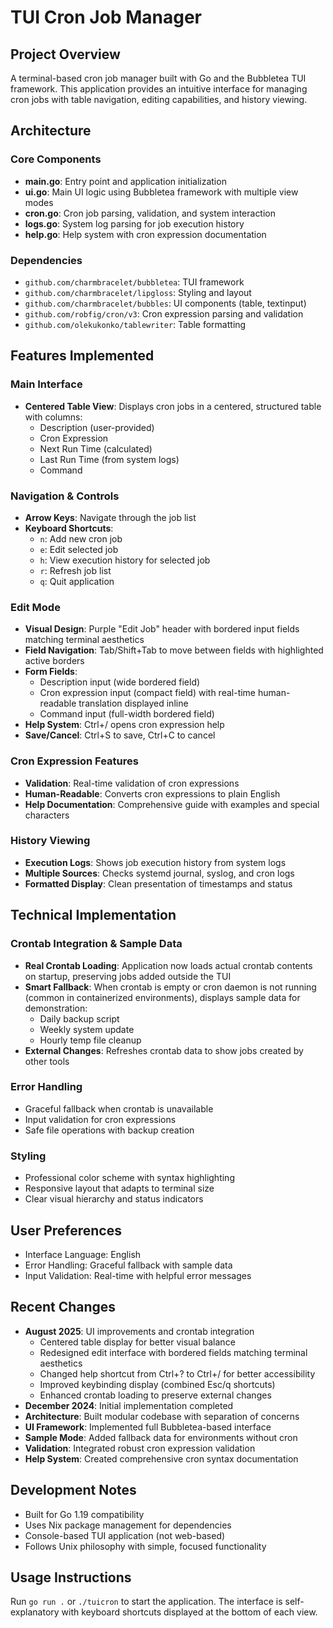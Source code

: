 # TUI Cron Job Manager

## Project Overview
A terminal-based cron job manager built with Go and the Bubbletea TUI framework. This application provides an intuitive interface for managing cron jobs with table navigation, editing capabilities, and history viewing.

## Architecture

### Core Components
- **main.go**: Entry point and application initialization
- **ui.go**: Main UI logic using Bubbletea framework with multiple view modes
- **cron.go**: Cron job parsing, validation, and system interaction
- **logs.go**: System log parsing for job execution history
- **help.go**: Help system with cron expression documentation

### Dependencies
- `github.com/charmbracelet/bubbletea`: TUI framework
- `github.com/charmbracelet/lipgloss`: Styling and layout
- `github.com/charmbracelet/bubbles`: UI components (table, textinput)
- `github.com/robfig/cron/v3`: Cron expression parsing and validation
- `github.com/olekukonko/tablewriter`: Table formatting

## Features Implemented

### Main Interface
- **Centered Table View**: Displays cron jobs in a centered, structured table with columns:
  - Description (user-provided)
  - Cron Expression 
  - Next Run Time (calculated)
  - Last Run Time (from system logs)
  - Command

### Navigation & Controls
- **Arrow Keys**: Navigate through the job list
- **Keyboard Shortcuts**:
  - `n`: Add new cron job
  - `e`: Edit selected job
  - `h`: View execution history for selected job
  - `r`: Refresh job list
  - `q`: Quit application

### Edit Mode
- **Visual Design**: Purple "Edit Job" header with bordered input fields matching terminal aesthetics
- **Field Navigation**: Tab/Shift+Tab to move between fields with highlighted active borders
- **Form Fields**:
  - Description input (wide bordered field)
  - Cron expression input (compact field) with real-time human-readable translation displayed inline
  - Command input (full-width bordered field)
- **Help System**: Ctrl+/ opens cron expression help
- **Save/Cancel**: Ctrl+S to save, Ctrl+C to cancel

### Cron Expression Features
- **Validation**: Real-time validation of cron expressions
- **Human-Readable**: Converts cron expressions to plain English
- **Help Documentation**: Comprehensive guide with examples and special characters

### History Viewing
- **Execution Logs**: Shows job execution history from system logs
- **Multiple Sources**: Checks systemd journal, syslog, and cron logs
- **Formatted Display**: Clean presentation of timestamps and status

## Technical Implementation

### Crontab Integration & Sample Data
- **Real Crontab Loading**: Application now loads actual crontab contents on startup, preserving jobs added outside the TUI
- **Smart Fallback**: When crontab is empty or cron daemon is not running (common in containerized environments), displays sample data for demonstration:
  - Daily backup script
  - Weekly system update  
  - Hourly temp file cleanup
- **External Changes**: Refreshes crontab data to show jobs created by other tools

### Error Handling
- Graceful fallback when crontab is unavailable
- Input validation for cron expressions
- Safe file operations with backup creation

### Styling
- Professional color scheme with syntax highlighting
- Responsive layout that adapts to terminal size
- Clear visual hierarchy and status indicators

## User Preferences
- Interface Language: English
- Error Handling: Graceful fallback with sample data
- Input Validation: Real-time with helpful error messages

## Recent Changes
- **August 2025**: UI improvements and crontab integration
  - Centered table display for better visual balance
  - Redesigned edit interface with bordered fields matching terminal aesthetics
  - Changed help shortcut from Ctrl+? to Ctrl+/ for better accessibility
  - Improved keybinding display (combined Esc/q shortcuts)
  - Enhanced crontab loading to preserve external changes
- **December 2024**: Initial implementation completed
- **Architecture**: Built modular codebase with separation of concerns
- **UI Framework**: Implemented full Bubbletea-based interface
- **Sample Mode**: Added fallback data for environments without cron
- **Validation**: Integrated robust cron expression validation
- **Help System**: Created comprehensive cron syntax documentation

## Development Notes
- Built for Go 1.19 compatibility
- Uses Nix package management for dependencies
- Console-based TUI application (not web-based)
- Follows Unix philosophy with simple, focused functionality

## Usage Instructions
Run `go run .` or `./tuicron` to start the application. The interface is self-explanatory with keyboard shortcuts displayed at the bottom of each view.